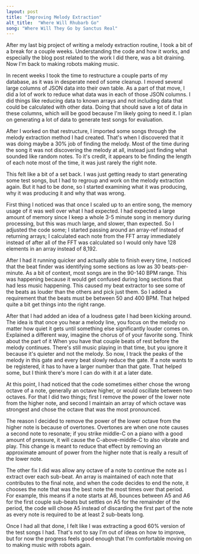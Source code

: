 ```yaml
---
layout: post
title: "Improving Melody Extraction"
alt_title:  "Where Will Rhubarb Go"
song: "Where Will They Go by Sanctus Real"
---
```


After my last big project of writing a melody extraction routine, I took a bit
of a break for a couple weeks. Understanding the code and how it works, and
especially the blog post related to the work I did there, was a bit draining.
Now I'm back to making robots making music.

In recent weeks I took the time to restructure a couple parts of my database, as
it was in desperate need of some cleanup. I moved several large columns of JSON
data into their own table. As a part of that move, I did a lot of work to reduce
what data was in each of those JSON columns. I did things like reducing data to
known arrays and not including data that could be calculated with other data.
Doing that should save a lot of data in these columns, which will be good
because I'm likely going to need it. I plan on generating a lot of data to
generate test songs for evaluation.

After I worked on that restructure, I imported some songs through the melody
extraction method I had created. That's when I discovered that it was doing
maybe a 30% job of finding the melody. Most of the time during the song it was
not discovering the melody at all, instead just finding what sounded like random
notes. To it's credit, it appears to be finding the length of each note most of
the time, it was just rarely the right note.

This felt like a bit of a set back. I was just getting ready to start generating
some test songs, but I had to regroup and work on the melody extraction again.
But it had to be done, so I started examining what it was producing, why it was
producing it and why that was wrong.

First thing I noticed was that once I scaled up to an entire song, the memory
usage of it was well over what I had expected. I had expected a large amount of
memory since I keep a whole 3-5 minute song in memory during processing, but
this was much large, and slower, than expected. So I adjusted the code some; I
started passing around an array-ref instead of returning arrays; I calculated
each note from the FFT array immediately instead of after all of the FFT was
calculated so I would only have 128 elements in an array instead of 8,192.

After I had it running quicker and actually able to finish every time, I noticed
that the beat finder was identifying some sections as low as 30
beats-per-minute. As a bit of context, most songs are in the 90-140 BPM range.
This was happening because it would get confused during long sections that had
less music happening. This caused my beat extractor to see some of the beats as
louder than the others and pick just them. So I added a requirement that the
beats must be between 50 and 400 BPM. That helped quite a bit get things into
the right range.

After that I had added an idea of a loudness gate I had been kicking around. The
idea is that once you hear a melody line, you focus on the melody no matter how
quiet it gets until something else significantly louder comes on. Explained a
different way, imagine the chorus of of your favorite song. Think about the part
of it When you have that couple beats of rest before the melody continues.
There's still music playing in that time, but you ignore it because it's quieter
and not the melody. So now, I track the peaks of the melody in this gate and
every beat slowly reduce the gate. If a note wants to be registered, it has to
have a larger number than that gate. That helped some, but I think there's more
I can do with it at a later date.

At this point, I had noticed that the code sometimes either chose the wrong
octave of a note, generally an octave higher, or would oscillate between two
octaves. For that I did two things; first I remove the power of the lower note
from the higher note, and second I maintain an array of which octave was
strongest and chose the octave that was the most pronounced.

The reason I decided to remove the power of the lower octave from the higher
note is because of overtones. Overtones are when one note causes a second note
to resonate; if you strike middle-C on a piano with a good amount of pressure,
it will cause the C-above-middle-C to also vibrate and play. This change is
meant to reduce that effect by removing an approximate amount of power from the
higher note that is really a result of the lower note.

The other fix I did was allow any octave of a note to continue the note as I
extract over each sub-beat. An array is maintained of each note that contributes
to the final note, and when the code decides to end the note, it chooses the
note that was the best note the most times over that period. For example, this
means if a note starts at A6, bounces between A5 and A6 for the first couple
sub-beats but settles on A5 for the remainder of the period, the code will
chose A5 instead of discarding the first part of the note as every note is
required to be at least 2 sub-beats long.

Once I had all that done, I felt like I was extracting a good 60% version of the
test songs I had. That's not to say I'm out of ideas on how to improve, but for
now the progress feels good enough that I'm comfortable moving on to making
music with robots again.
